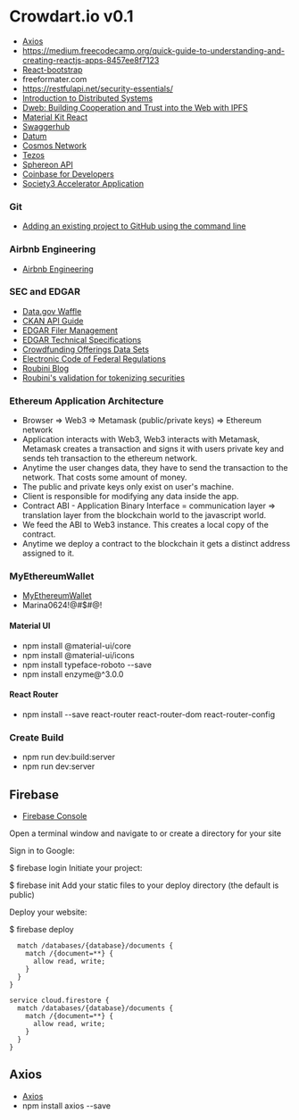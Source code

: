 # Crowdart.io v0.1

* [Axios](https://www.npmjs.com/package/axios)
* https://medium.freecodecamp.org/quick-guide-to-understanding-and-creating-reactjs-apps-8457ee8f7123
* [React-bootstrap](https://react-bootstrap.github.io/getting-started/introduction/)
* freeformater.com
* https://restfulapi.net/security-essentials/
* [Introduction to Distributed Systems](https://hackernoon.com/a-thorough-introduction-to-distributed-systems-3b91562c9b3c)
* [Dweb: Building Cooperation and Trust into the Web with IPFS](https://hacks.mozilla.org/2018/08/dweb-building-cooperation-and-trust-into-the-web-with-ipfs/?utm_source=dev-newsletter&utm_medium=email&utm_campaign=aug30-2018&utm_content=dweb)
* [Material Kit React](https://demos.creative-tim.com/material-kit-react/#/)
* [Swaggerhub](https://app.swaggerhub.com/apis/CrowdArt/ca2/1.0.0)
* [Datum](https://app.swaggerhub.com/apis/CrowdArt/ca2/1.0.0)
* [Cosmos Network](https://cosmos.network/docs/getting-started/installation.html)
* [Tezos](https://tezos.com/resources/)
* [Sphereon API](https://store.sphereon.com/store/)
* [Coinbase for Developers](https://developers.coinbase.com/)
* [Society3 Accelerator Application](https://www.surveymonkey.com/r/S3Flight7)

### Git
* [Adding an existing project to GitHub using the command line](https://help.github.com/articles/adding-an-existing-project-to-github-using-the-command-line/)


### Airbnb Engineering
* [Airbnb Engineering](https://airbnb.io/)

### SEC and EDGAR
* [Data.gov Waffle](https://waffle.io/gsa/data.gov)
* [CKAN API Guide](http://docs.ckan.org/en/latest/api/index.html)
* [EDGAR Filer Management](https://www.filermanagement.edgarfiling.sec.gov/Welcome/EDGARFilerMgmtMain.htm)
* [EDGAR Technical Specifications](https://www.sec.gov/oit/Article/info-edgar-tech-specs.html)
* [Crowdfunding Offerings Data Sets](https://www.sec.gov/dera/data/crowdfund.pdf)
* [Electronic Code of Federal Regulations](https://www.ecfr.gov/cgi-bin/text-idx?SID=9f8ef8e784029f5b47498cee11745a0c&mc=true&node=se17.3.227_1400&rgn=div8)
* [Roubini Blog](https://www.roubiniblog.com/2018/05/ethereum-founder-debates-nouriel.html)
* [Roubini's validation for tokenizing securities](https://bitsonline.com/ethereum-founder-debates-nouriel-roubini-over-crypto/)

### Ethereum Application Architecture
* Browser => Web3 => Metamask (public/private keys) => Ethereum network
* Application interacts with Web3, Web3 interacts with Metamask, Metamask creates a transaction and signs it with users private key and sends teh transaction to the ethereum network.
* Anytime the user changes data, they have to send the transaction to the network.  That costs some amount of money.
* The public and private keys only exist on user's machine.
* Client is responsible for modifying any data inside the app.
* Contract ABI - Application Binary Interface = communication layer => translation layer from the blockchain world to the javascript world.
* We feed the ABI to Web3 instance.  This creates a local copy of the contract.
* Anytime we deploy a contract to the blockchain it gets a distinct address assigned to it.

### MyEthereumWallet
* [MyEthereumWallet](https://www.myetherwallet.com/)
* Marina0624!@#$#@!

#### Material UI
* npm install @material-ui/core
* npm install @material-ui/icons
* npm install typeface-roboto --save
* npm install enzyme@^3.0.0
#### React Router
* npm install --save react-router react-router-dom react-router-config

### Create Build
* npm run dev:build:server
* npm run dev:server

## Firebase
* [Firebase Console](https://console.firebase.google.com/u/0/project/coinart-b825c/database/coinart-b825c/data)

Open a terminal window and navigate to or create a directory for your site

Sign in to Google:

$ firebase login
Initiate your project:

$ firebase init
Add your static files to your deploy directory (the default is public)

Deploy your website:

$ firebase deploy

```service cloud.firestore {
  match /databases/{database}/documents {
    match /{document=**} {
      allow read, write;
    }
  }
}
```
```
service cloud.firestore {
  match /databases/{database}/documents {
    match /{document=**} {
      allow read, write;
    }
  }
}
```
## Axios
* [Axios](https://www.npmjs.com/package/axios)
* npm install axios --save
